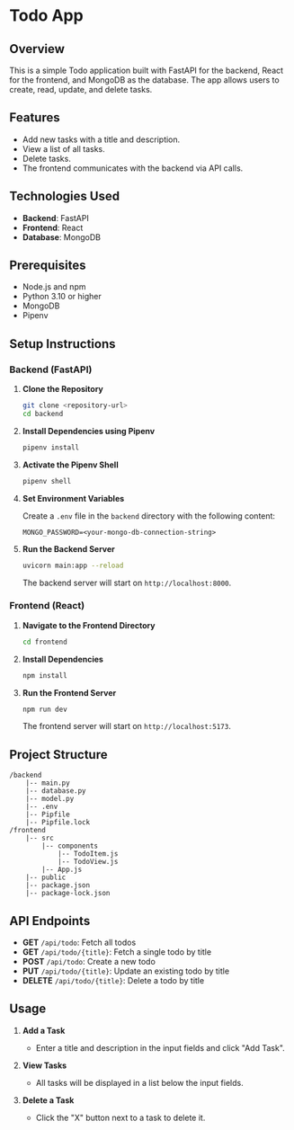 # Todo App

## Overview

This is a simple Todo application built with FastAPI for the backend, React for the frontend, and MongoDB as the database. The app allows users to create, read, update, and delete tasks.

## Features

- Add new tasks with a title and description.
- View a list of all tasks.
- Delete tasks.
- The frontend communicates with the backend via API calls.

## Technologies Used

- **Backend**: FastAPI
- **Frontend**: React
- **Database**: MongoDB

## Prerequisites

- Node.js and npm
- Python 3.10 or higher
- MongoDB
- Pipenv

## Setup Instructions

### Backend (FastAPI)

1. **Clone the Repository**

   ```bash
   git clone <repository-url>
   cd backend
   ```

2. **Install Dependencies using Pipenv**

   ```bash
   pipenv install
   ```

3. **Activate the Pipenv Shell**

   ```bash
   pipenv shell
   ```

4. **Set Environment Variables**

   Create a `.env` file in the `backend` directory with the following content:

   ```
   MONGO_PASSWORD=<your-mongo-db-connection-string>
   ```

5. **Run the Backend Server**

   ```bash
   uvicorn main:app --reload
   ```

   The backend server will start on `http://localhost:8000`.

### Frontend (React)

1. **Navigate to the Frontend Directory**

   ```bash
   cd frontend
   ```

2. **Install Dependencies**

   ```bash
   npm install
   ```

3. **Run the Frontend Server**

   ```bash
   npm run dev
   ```

   The frontend server will start on `http://localhost:5173`.

## Project Structure

```
/backend
    |-- main.py
    |-- database.py
    |-- model.py
    |-- .env
    |-- Pipfile
    |-- Pipfile.lock
/frontend
    |-- src
        |-- components
            |-- TodoItem.js
            |-- TodoView.js
        |-- App.js
    |-- public
    |-- package.json
    |-- package-lock.json
```

## API Endpoints

- **GET** `/api/todo`: Fetch all todos
- **GET** `/api/todo/{title}`: Fetch a single todo by title
- **POST** `/api/todo`: Create a new todo
- **PUT** `/api/todo/{title}`: Update an existing todo by title
- **DELETE** `/api/todo/{title}`: Delete a todo by title

## Usage

1. **Add a Task**

   - Enter a title and description in the input fields and click "Add Task".

2. **View Tasks**

   - All tasks will be displayed in a list below the input fields.

3. **Delete a Task**
   - Click the "X" button next to a task to delete it.
